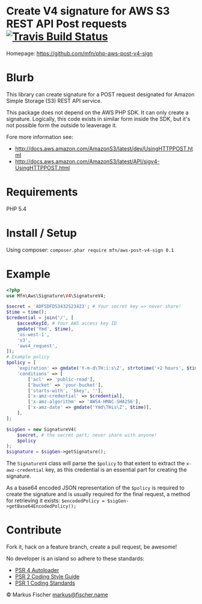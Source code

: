 # Create V4 signature for AWS S3 REST API Post requests [ ![Travis Build Status](https://travis-ci.org/mfn/php-aws-post-v4-sign.svg?branch=master)](https://travis-ci.org/mfn/php-aws-post-v4-sign)

Homepage: https://github.com/mfn/php-aws-post-v4-sign

# Blurb

This library can create signature for a POST request designated for Amazon
Simple Storage (S3) REST API service.

This package does not depend on the AWS PHP SDK. It can only create a signature.
Logically, this code exists in similar form inside the SDK, but it's not
possible form the outside to leaverage it.

Fore more information see:
- http://docs.aws.amazon.com/AmazonS3/latest/dev/UsingHTTPPOST.html
- http://docs.aws.amazon.com/AmazonS3/latest/API/sigv4-UsingHTTPPOST.html

# Requirements

PHP 5.4

# Install / Setup

Using composer: `composer.phar require mfn/aws-post-v4-sign 0.1`


# Example

```PHP
<?php
use Mfn\Aws\Signature\V4\SignatureV4;

$secret = 'ADFSDFDS3432S23423'; # Your secret key => never share!
$time = time();
$credential = join('/', [
    $accesKeyId, # Your AWS access key ID
    gmdate('Ymd', $time),
    'us-west-1',
    's3',
    'aws4_request',
]);
# Example policy
$policy = [
    'expiration' => gmdate('Y-m-d\TH:i:s\Z', strtotime('+2 hours', $time)),
    'conditions' => [
        ['acl' => 'public-read'],
        ['bucket' => 'your-bucket'],
        ['starts-with', '$key', ''],
        ['x-amz-credential' => $credential],
        ['x-amz-algorithm' => 'AWS4-HMAC-SHA256'],
        ['x-amz-date' => gmdate('Ymd\THis\Z', $time)],
    ],
];

$sigGen = new SignatureV4(
    $secret, # the secret part; never share with anyone!
    $policy
);
$signature = $sigGen->getSignature();
```

The `SignatureV4` class will parse the `$policy` to that extent to extract
the `x-awz-credential` key, as this credential is an essential part for
creating the signature.

As a base64 encoded JSON representation of the `$policy` is required to
create the signature and is usually required for the final request,
a method for retrieving it exists:
`$encodedPolicy = $sigGen->getBase64EncodedPolicy();`

# Contribute

Fork it, hack on a feature branch, create a pull request, be awesome!

No developer is an island so adhere to these standards:

* [PSR 4 Autoloader](https://github.com/php-fig/fig-standards/blob/master/accepted/PSR-4-autoloader.md)
* [PSR 2 Coding Style Guide](https://github.com/php-fig/fig-standards/blob/master/accepted/PSR-2-coding-style-guide.md)
* [PSR 1 Coding Standards](https://github.com/php-fig/fig-standards/blob/master/accepted/PSR-1-basic-coding-standard.md)

© Markus Fischer <markus@fischer.name>
